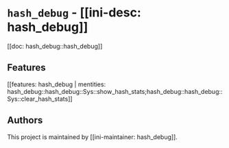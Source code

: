 # `hash_debug` - [[ini-desc: hash_debug]]

[[doc: hash_debug::hash_debug]]

## Features

[[features: hash_debug | mentities: hash_debug::hash_debug::Sys::show_hash_stats;hash_debug::hash_debug::Sys::clear_hash_stats]]

## Authors

This project is maintained by [[ini-maintainer: hash_debug]].

